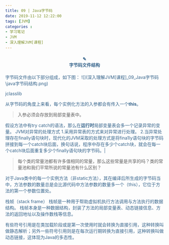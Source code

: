 ```yaml
---
title: 09 | Java字节码
date: 2019-11-12 12:22:00
tags: [JVM]
categories :
- 学习笔记
- JVM
- 深入理解JVM[课程]
---
```


<center> <h4><font color = "#36648B">✎</br>字节码文件结构</center>
字节码文件由以下部分组成，如下图：
![](深入理解JVM[课程]_09_Java字节码\java字节码结构.png)





jclasslib

从字节码的角度上来看，每个实例化方法的入参都会有传入一个**this**。
> 入参必须会存放到局部变量表中。

假设方法中有try catch的语法，那么在**运行时**局部变量表会多一个记录异常的变量。
JVM对异常的处理方式
1.采用异常表的方式来对异常进行处理。
2.当异常处理存在finally语句块时，现代化的JVM采取的处理方式是将fina1ly语句块的字节码拼接到每一个catch块后面，换句话说，程序中存在多少个catch块，就会在每一个catch块后面重复多少个finally语句块的字节码。|


> 每个类的常量池都有许多值相同的常量，那么这些常量是共享的吗？类的常量池和我们平常所说的常量池有什么区别？


对于Java类中的每一个实例方法（非static方法），其在编译后所生成的字节码当中，方法参数的数量总是会比源代码中方法参数的数量多一个（this），它位于方法的第一个参数位置处。




栈帧（stack frame）
栈帧是一种用于帮助虚拟机执行方法调用与方法执行的数据结构。
栈帧本身是一种数据结构，封装了方法的局部变量表、动态链接信息、方法的返回地址以及操作数栈等信息。

有些符号引用是在类加载阶段或是第一次使用时就会转换为直接引用，这种转换叫做静态解析；另外一些符号引用则是在每次运行期转换为直接引用，这种转换叫做动态链接，这体现为Java的多态性。